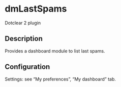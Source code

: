 # dmLastSpams
Dotclear 2 plugin

## Description
Provides a dashboard module to list last spams.

## Configuration
Settings: see “My preferences”, “My dashboard” tab.
